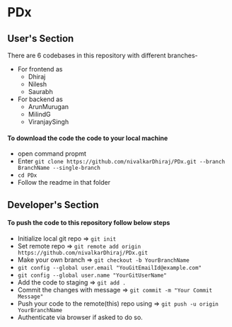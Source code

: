 # PDx

## User's Section

There are 6 codebases in this repository with different branches-
- For frontend as
  - Dhiraj
  - Nilesh
  - Saurabh
- For backend as
  - ArunMurugan
  - MilindG
  - ViranjaySingh

#### To download the code the code to your local machine
- open command propmt
- Enter `git clone https://github.com/nivalkarDhiraj/PDx.git --branch BranchName --single-branch`
- `cd PDx`
- Follow the readme in that folder

## Developer's Section

#### To push the code to this repository follow below steps
- Initialize local git repo => `git init`
- Set remote repo => `git remote add origin https://github.com/nivalkarDhiraj/PDx.git`
- Make your own branch => `git checkout -b YourBranchName`
- `git config --global user.email "YouGitEmailId@example.com"`
- `git config --global user.name "YourGitUserName"`
- Add the code to staging => `git add .`
- Commit the changes with message => `git commit -m "Your Commit Message"`
- Push your code to the remote(this) repo using => `git push -u origin YourBranchName`
- Authenticate via browser if asked to do so.
